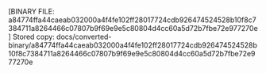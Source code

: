 [BINARY FILE: a84774ffa44caeab032000a4f4fe102ff28017724cdb926474524528b10f8c7384711a8264466c07807b9f69e9e5c80804d4cc60a5d72b7fbe72e977270e]
Stored copy: docs/converted-binary/a84774ffa44caeab032000a4f4fe102ff28017724cdb926474524528b10f8c7384711a8264466c07807b9f69e9e5c80804d4cc60a5d72b7fbe72e977270e
